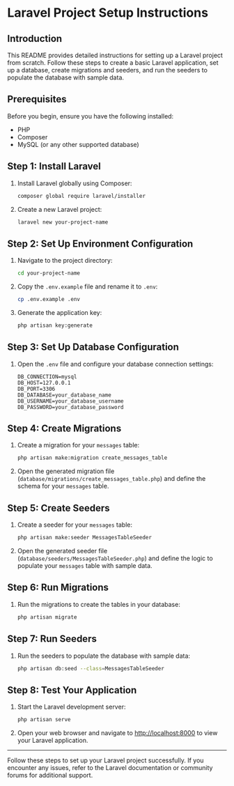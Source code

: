 # Laravel Project Setup Instructions

## Introduction

This README provides detailed instructions for setting up a Laravel project from scratch. Follow these steps to create a basic Laravel application, set up a database, create migrations and seeders, and run the seeders to populate the database with sample data.

## Prerequisites

Before you begin, ensure you have the following installed:

-   PHP
-   Composer
-   MySQL (or any other supported database)

## Step 1: Install Laravel

1. Install Laravel globally using Composer:

    ```sh
    composer global require laravel/installer
    ```

2. Create a new Laravel project:

    ```sh
    laravel new your-project-name
    ```

## Step 2: Set Up Environment Configuration

1. Navigate to the project directory:

    ```sh
    cd your-project-name
    ```

2. Copy the `.env.example` file and rename it to `.env`:

    ```sh
    cp .env.example .env
    ```

3. Generate the application key:

    ```sh
    php artisan key:generate
    ```

## Step 3: Set Up Database Configuration

1. Open the `.env` file and configure your database connection settings:

    ```env
    DB_CONNECTION=mysql
    DB_HOST=127.0.0.1
    DB_PORT=3306
    DB_DATABASE=your_database_name
    DB_USERNAME=your_database_username
    DB_PASSWORD=your_database_password
    ```

## Step 4: Create Migrations

1. Create a migration for your `messages` table:

    ```sh
    php artisan make:migration create_messages_table
    ```

2. Open the generated migration file (`database/migrations/create_messages_table.php`) and define the schema for your `messages` table.

## Step 5: Create Seeders

1. Create a seeder for your `messages` table:

    ```sh
    php artisan make:seeder MessagesTableSeeder
    ```

2. Open the generated seeder file (`database/seeders/MessagesTableSeeder.php`) and define the logic to populate your `messages` table with sample data.

## Step 6: Run Migrations

1. Run the migrations to create the tables in your database:

    ```sh
    php artisan migrate
    ```

## Step 7: Run Seeders

1. Run the seeders to populate the database with sample data:

    ```sh
    php artisan db:seed --class=MessagesTableSeeder
    ```

## Step 8: Test Your Application

1. Start the Laravel development server:

    ```sh
    php artisan serve
    ```

2. Open your web browser and navigate to [http://localhost:8000](http://localhost:8000) to view your Laravel application.

---

Follow these steps to set up your Laravel project successfully. If you encounter any issues, refer to the Laravel documentation or community forums for additional support.
